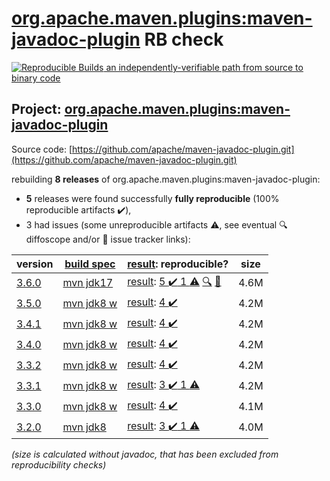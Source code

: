 [org.apache.maven.plugins:maven-javadoc-plugin](https://central.sonatype.com/artifact/org.apache.maven.plugins/maven-javadoc-plugin/3.6.0/versions) RB check
=======

[![Reproducible Builds](https://reproducible-builds.org/images/logos/rb.svg) an independently-verifiable path from source to binary code](https://reproducible-builds.org/)

## Project: [org.apache.maven.plugins:maven-javadoc-plugin](https://central.sonatype.com/artifact/org.apache.maven.plugins/maven-javadoc-plugin/3.6.0/versions)

Source code: [https://github.com/apache/maven-javadoc-plugin.git](https://github.com/apache/maven-javadoc-plugin.git)

rebuilding **8 releases** of org.apache.maven.plugins:maven-javadoc-plugin:
- **5** releases were found successfully **fully reproducible** (100% reproducible artifacts :heavy_check_mark:),
- 3 had issues (some unreproducible artifacts :warning:, see eventual :mag: diffoscope and/or :memo: issue tracker links):

| version | [build spec](/BUILDSPEC.md) | [result](https://reproducible-builds.org/docs/jvm/): reproducible? | size |
| -- | --------- | ------ | -- |
| [3.6.0](https://central.sonatype.com/artifact/org.apache.maven.plugins/maven-javadoc-plugin/3.6.0/pom) | [mvn jdk17](maven-javadoc-plugin-3.6.0.buildspec) | [result](maven-javadoc-plugin-3.6.0.buildinfo): [5 :heavy_check_mark:  1 :warning:](maven-javadoc-plugin-3.6.0.buildcompare) [:mag:](maven-javadoc-plugin-3.6.0.diffoscope) [:memo:](https://issues.apache.org/jira/browse/MJAVADOC-774) | 4.6M |
| [3.5.0](https://central.sonatype.com/artifact/org.apache.maven.plugins/maven-javadoc-plugin/3.5.0/pom) | [mvn jdk8 w](maven-javadoc-plugin-3.5.0.buildspec) | [result](maven-javadoc-plugin-3.5.0.buildinfo): [4 :heavy_check_mark: ](maven-javadoc-plugin-3.5.0.buildcompare) | 4.2M |
| [3.4.1](https://central.sonatype.com/artifact/org.apache.maven.plugins/maven-javadoc-plugin/3.4.1/pom) | [mvn jdk8 w](maven-javadoc-plugin-3.4.1.buildspec) | [result](maven-javadoc-plugin-3.4.1.buildinfo): [4 :heavy_check_mark: ](maven-javadoc-plugin-3.4.1.buildcompare) | 4.2M |
| [3.4.0](https://central.sonatype.com/artifact/org.apache.maven.plugins/maven-javadoc-plugin/3.4.0/pom) | [mvn jdk8 w](maven-javadoc-plugin-3.4.0.buildspec) | [result](maven-javadoc-plugin-3.4.0.buildinfo): [4 :heavy_check_mark: ](maven-javadoc-plugin-3.4.0.buildcompare) | 4.2M |
| [3.3.2](https://central.sonatype.com/artifact/org.apache.maven.plugins/maven-javadoc-plugin/3.3.2/pom) | [mvn jdk8 w](maven-javadoc-plugin-3.3.2.buildspec) | [result](maven-javadoc-plugin-3.3.2.buildinfo): [4 :heavy_check_mark: ](maven-javadoc-plugin-3.3.2.buildcompare) | 4.2M |
| [3.3.1](https://central.sonatype.com/artifact/org.apache.maven.plugins/maven-javadoc-plugin/3.3.1/pom) | [mvn jdk8 w](maven-javadoc-plugin-3.3.1.buildspec) | [result](maven-javadoc-plugin-3.3.1.buildinfo): [3 :heavy_check_mark:  1 :warning:](maven-javadoc-plugin-3.3.1.buildcompare) | 4.2M |
| [3.3.0](https://central.sonatype.com/artifact/org.apache.maven.plugins/maven-javadoc-plugin/3.3.0/pom) | [mvn jdk8 w](maven-javadoc-plugin-3.3.0.buildspec) | [result](maven-javadoc-plugin-3.3.0.buildinfo): [4 :heavy_check_mark: ](maven-javadoc-plugin-3.3.0.buildcompare) | 4.1M |
| [3.2.0](https://central.sonatype.com/artifact/org.apache.maven.plugins/maven-javadoc-plugin/3.2.0/pom) | [mvn jdk8](maven-javadoc-plugin-3.2.0.buildspec) | [result](maven-javadoc-plugin-3.2.0.buildinfo): [3 :heavy_check_mark:  1 :warning:](maven-javadoc-plugin-3.2.0.buildcompare) | 4.0M |

<i>(size is calculated without javadoc, that has been excluded from reproducibility checks)</i>
